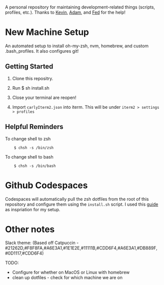 A personal repository for maintaining development-related things (scripts, profiles, etc.). Thanks to [Kevin](https://github.com/kevinchabreck), [Adam](https://github.com/aenewton), and [Fed](https://github.com/fmenozzi) for the help! 

# New Machine Setup

An automated setup to install oh-my-zsh, nvm, homebrew, and custom .bash_profiles. It also configures git!

## Getting Started

1. Clone this repositry. 
2. Run 
        $ sh install.sh

3. Close your terminal are reopen!
4. Import `carlyIterm2.json` into iterm. This will be under `iterm2 > settings > profiles`

## Helpful Reminders
To change shell to zsh

        $ chsh -s /bin/zsh

To change shell to bash

        $ chsh -s /bin/bash


# Github Codespaces
Codespaces will automatically pull the zsh dotfiles from the root of this repository and configure them using the `install.sh` script. I used this [guide](https://bea.stollnitz.com/blog/codespaces-terminal/) as inspriation for my setup. 

# Other notes 
Slack theme: (Based off Catpuccin - #21262D,#F8F8FA,#A6E3A1,#1E1E2E,#11111B,#CDD6F4,#A6E3A1,#DB889F,#0D1117,#CDD6F4)

TODO: 
- Configure for whether on MacOS or Linux with homebrew
- clean up dotfiles - check for which machine we are on 

